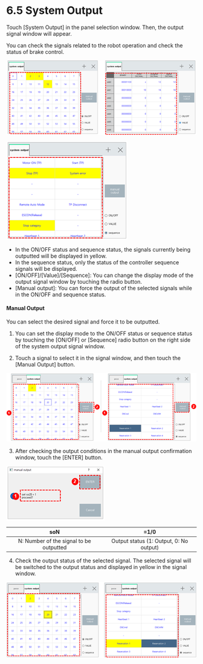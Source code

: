 # 6.5	System Output

Touch \[System Output\] in the panel selection window. Then, the output signal window will appear.

You can check the signals related to the robot operation and check the status of brake control.



![Figure 37 System Output - ON/OFF Status \(Left\) / Value Status \(Right\)](../.gitbook/assets/image%20%28437%29.png)

![Figure 38 System Output &#x2013; Sequence Status](../.gitbook/assets/image%20%28408%29.png)

* In the ON/OFF status and sequence status, the signals currently being outputted will be displayed in yellow.
* In the sequence status, only the status of the controller sequence signals will be displayed.
* \[ON/OFF\]/\[Value\]/\[Sequence\]: You can change the display mode of the output signal window by touching the radio button.
* \[Manual output\]: You can force the output of the selected signals while in the ON/OFF and sequence status.



#### Manual Output

You can select the desired signal and force it to be outputted.

1.	You can set the display mode to the ON/OFF status or sequence status by touching the \[ON/OFF\] or \[Sequence\] radio button on the right side of the system output signal window. 

2.	Touch a signal to select it in the signal window, and then touch the \[Manual Output\] button.

![](../.gitbook/assets/image%20%28433%29.png)

3.	After checking the output conditions in the manual output confirmation window, touch the \[ENTER\] button.

![](../.gitbook/assets/image%20%28402%29.png)

| soN | =1/0 |
| :---: | :---: |
| N: Number of the signal to be outputted | Output status \(1: Output, 0: No output\) |


4.	Check the output status of the selected signal. The selected signal will be switched to the output status and displayed in yellow in the signal window.

![](../.gitbook/assets/image%20%28401%29.png)

